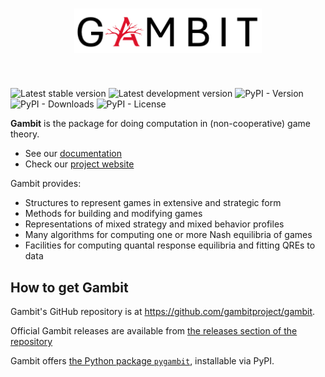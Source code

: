 <h1 style="text-align: center;">
<img src="https://raw.githubusercontent.com/gambitproject/gambit/master/doc/_static/gambit.png"
     width="300" alt="Gambit logo">
</h1>
<br/>

![Latest stable version](https://img.shields.io/github/v/release/gambitproject/gambit?filter=!*a*&label=Latest%20stable%20version)
![Latest development version](https://img.shields.io/github/v/release/gambitproject/gambit?filter=*b*&label=Latest%20development%20version)
![PyPI - Version](https://img.shields.io/pypi/v/pygambit?label=PyPI%20version)
![PyPI - Downloads](https://img.shields.io/pypi/dm/pygambit?label=PyPI%20downloads)
![PyPI - License](https://img.shields.io/pypi/l/pygambit)


**Gambit** is the package for doing computation in (non-cooperative) game theory.

- See our [documentation](https://gambitproject.readthedocs.io/)
- Check our [project website](https://www.gambit-project.org/)

Gambit provides:

- Structures to represent games in extensive and strategic form
- Methods for building and modifying games
- Representations of mixed strategy and mixed behavior profiles
- Many algorithms for computing one or more Nash equilibria of games
- Facilities for computing quantal response equilibria and fitting QREs to data


## How to get Gambit

Gambit's GitHub repository is at https://github.com/gambitproject/gambit.

Official Gambit releases are available from
[the releases section of the repository](https://github.com/gambitproject/gambit/releases)

Gambit offers [the Python package `pygambit`](https://pypi.org/project/pygambit/),
installable via PyPI.
